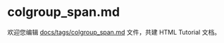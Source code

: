 colgroup_span.md
===

欢迎您编辑 <a target="__blank" href="https://github.com/jaywcjlove/html-tutorial/blob/master/docs/tags/colgroup_span.md">docs/tags/colgroup_span.md</a> 文件，共建 HTML Tutorial 文档。
